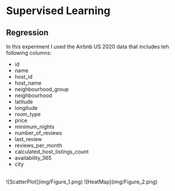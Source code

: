 # Supervised Learning
## Regression
In this experiment I used the Airbnb US 2020 data that includes teh following columns:
* id
* name
* host_id
* host_name
* neighbourhood_group
* neighbourhood
* latitude
* longitude
* room_type
* price
* minimum_nights
* number_of_reviews
* last_review
* reviews_per_month
* calculated_host_listings_count
* availability_365
* city
<br>
![ScatterPlot](img/Figure_1.png)
![HeatMap](img/Figure_2.png)
